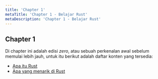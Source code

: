 ```yaml
---
title: 'Chapter 1'
metaTitle: 'Chapter 1 - Belajar Rust'
metaDescription: 'Chapter 1 - Belajar Rust'
---
```


## Chapter 1

Di chapter ini adalah edisi _zero_, atau sebuah perkenalan awal sebelum memulai lebih jauh, untuk itu berikut adalah daftar konten yang tersedia:

- [Apa itu Rust](./chapter-1/1-apa-itu-rust)
- [Apa yang menarik di Rust](./chapter-1/2-apa-yang-menarik-di-rust)
